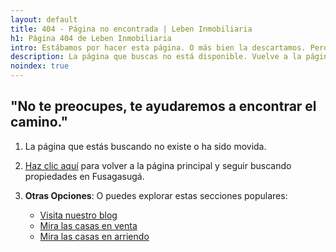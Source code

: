 ```yaml
---
layout: default
title: 404 - Página no encontrada | Leben Inmobiliaria
h1: Página 404 de Leben Inmobiliaria
intro: Estábamos por hacer esta página. O más bien la descartamos. Pero estamos en ello.
description: La página que buscas no está disponible. Vuelve a la página principal para encontrar la propiedad que necesitas en Fusagasugá.
noindex: true
---
```

## "No te preocupes, te ayudaremos a encontrar el camino."

1. La página que estás buscando no existe o ha sido movida.
2. [Haz clic aquí](/) para volver a la página principal y seguir buscando propiedades en Fusagasugá.
3. **Otras Opciones**: O puedes explorar estas secciones populares:

    - [Visita nuestro blog]({{'blog'|relative_url}})
    - [Mira las casas en venta]({{'ventas'|relative_url}})
    - [Mira las casas en arriendo]({{'arriendo'|relative_url}})
